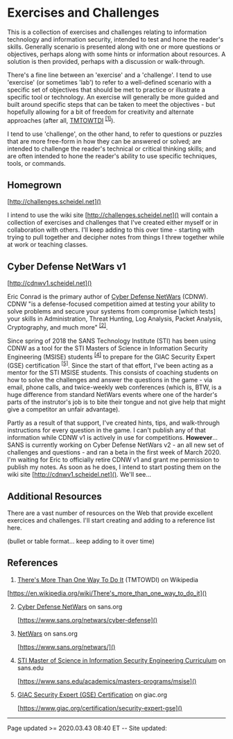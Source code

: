 # Exercises and Challenges

This is a collection of exercises and challenges relating to information technology and information security, intended to test and hone the reader's skills.  Generally scenario is presented along with one or more questions or objectives, perhaps along with some hints or information about resources. A solution is then provided, perhaps with a discussion or walk-through.

There's a fine line between an 'exercise' and a 'challenge'. I tend to use 'exercise' (or sometimes 'lab') to refer to a well-defined scenario with a specific set of objectives that should be met to practice or illustrate a specific tool or technology. An exercise will generally be more guided and built around specific steps that can be taken to meet the objectives - but hopefully allowing for a bit of freedom for creativity and alternate approaches (after all, [TMTOWTDI](https://en.wikipedia.org/wiki/There's_more_than_one_way_to_do_it) <sup>[&#91;1&#93;](https://en.wikipedia.org/wiki/There's_more_than_one_way_to_do_it)</sup>).

I tend to use 'challenge', on the other hand, to refer to questions or puzzles that are more free-form in how they can be answered or solved; are intended to challenge the reader's technical or critical thinking skills; and are often intended to hone the reader's ability to use specific techniques, tools, or commands.

## Homegrown

[http://challenges.scheidel.net]()

I intend to use the wiki site [http://challenges.scheidel.net]() will contain a collection of exercises and challenges that I've created either myself or in collaboration with others. I'll keep adding to this over time - starting with trying to pull together and decipher notes from things I threw together while at work or teaching classes. 

## Cyber Defense NetWars v1

[http://cdnwv1.scheidel.net]()

Eric Conrad is the primary author of [Cyber Defense NetWars](https://www.sans.org/netwars/cyber-defense) (CDNW). CDNW "is a defense-focused competition aimed at testing your ability to solve problems and secure your systems from compromise \[which tests\] your skills in Administration, Threat Hunting, Log Analysis, Packet Analysis, Cryptography, and much more" <sup>[&#91;2&#93;](https://www.sans.org/netwars/cyber-defense)</sup>.

Since spring of 2018 the SANS Technology Institute (STI) has been using CDNW as a tool for the STI Masters of Science in Information Security Engineering (MSISE) students <sup>[&#91;4&#93;](https://www.sans.edu/academics/masters-programs/msise)</sup> to prepare for the GIAC Security Expert (GSE) certification <sup>[&#91;5&#93;](https://www.giac.org/certification/security-expert-gse)</sup>. Since the start of that effort, I've been acting as a mentor for the STI MSISE students. This consists of coaching students on how to solve the challenges and answer the questions in the game - via email, phone calls, and twice-weekly web conferences (which is, BTW, is a huge difference from standard NetWars events where one of the harder's parts of the instrutor's job is to bite their tongue and not give help that might give a competitor an unfair advantage).

Partly as a result of that support, I've created hints, tips, and walk-through instructions for every question in the game. I can't publish any of that information while CDNW v1 is actively in use for competitions. **However**... SANS is currently working on Cyber Defense NetWars v2 - an all new set of challenges and questions - and ran a beta in the first week of March 2020. I'm waiting for Eric to officially retire CDNW v1 and grant me permission to publish my notes. As soon as he does, I intend to start posting them on the wiki site [http://cdnwv1.scheidel.net]().  We'll see...

## Additional Resources

There are a vast number of resources on the Web that provide excellent exercices and challenges.  I'll start creating and adding to a reference list here.

(bullet or table format... keep adding to it over time)

## References

 1. [There's More Than One Way To Do It](https://en.wikipedia.org/wiki/There's_more_than_one_way_to_do_it) (TMTOWDI) on Wikipedia
 
   [https://en.wikipedia.org/wiki/There's_more_than_one_way_to_do_it]()

 2. [Cyber Defense NetWars](https://www.sans.org/netwars/cyber-defense) on sans.org
 
    [https://www.sans.org/netwars/cyber-defense]()
   
 3. [NetWars](https://www.sans.org/netwars/) on sans.org
 
    [https://www.sans.org/netwars/]()

 4. [STI Master of Science in Information Security Engineering Curriculum](https://www.sans.edu/academics/masters-programs/msise) on sans.edu
 
    [https://www.sans.edu/academics/masters-programs/msise]()

 5. [GIAC Security Expert (GSE) Certification](https://www.giac.org/certification/security-expert-gse) on giac.org
 
    [https://www.giac.org/certification/security-expert-gse]()

<hr class="tight"><p class="timestamp">Page updated >= 2020.03.43 08:40 ET -- Site updated: <span id="timestamp"></span></p>
<script type='text/javascript'>document.getElementById("timestamp").innerHTML = Date(document.lastModified);</script>
